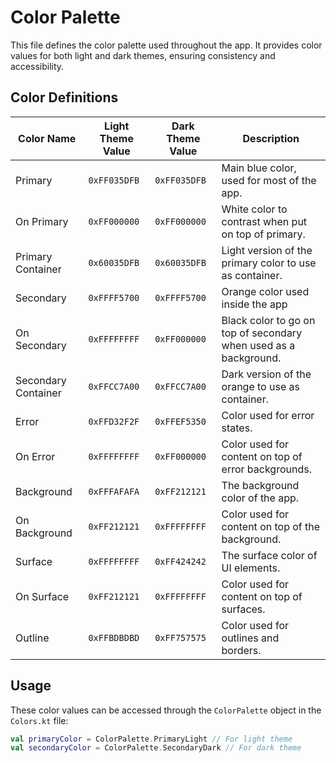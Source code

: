 # Color Palette

This file defines the color palette used throughout the app. It provides color values for both light and dark themes, ensuring consistency and accessibility.

## Color Definitions

| Color Name             | Light Theme Value | Dark Theme Value | Description                                                      |
|------------------------|-------------------|------------------|------------------------------------------------------------------|
| Primary                | `0xFF035DFB`      | `0xFF035DFB`     | Main blue color, used for most of the app.                       |
| On Primary             | `0xFF000000`      | `0xFF000000`     | White color to contrast when put on top of primary.              |
| Primary Container      | `0x60035DFB`      | `0x60035DFB`     | Light version of the primary color to use as container.          |
| Secondary              | `0xFFFF5700`      | `0xFFFF5700`     | Orange color used inside the app                                 |
| On Secondary           | `0xFFFFFFFF`      | `0xFF000000`     | Black color to go on top of secondary when used as a background. |
| Secondary Container    | `0xFFCC7A00`      | `0xFFCC7A00`     | Dark version of the orange to use as container.                  |
| Error                  | `0xFFD32F2F`      | `0xFFEF5350`     | Color used for error states.                                     |
| On Error               | `0xFFFFFFFF`      | `0xFF000000`     | Color used for content on top of error backgrounds.              |
| Background             | `0xFFFAFAFA`      | `0xFF212121`     | The background color of the app.                                 |
| On Background          | `0xFF212121`      | `0xFFFFFFFF`     | Color used for content on top of the background.                 |
| Surface                | `0xFFFFFFFF`      | `0xFF424242`     | The surface color of UI elements.                                |
| On Surface             | `0xFF212121`      | `0xFFFFFFFF`     | Color used for content on top of surfaces.                       |
| Outline                | `0xFFBDBDBD`      | `0xFF757575`     | Color used for outlines and borders.                             |

## Usage

These color values can be accessed through the `ColorPalette` object in the `Colors.kt` file:

```kotlin
val primaryColor = ColorPalette.PrimaryLight // For light theme
val secondaryColor = ColorPalette.SecondaryDark // For dark theme
```
